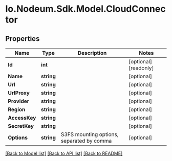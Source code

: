 # Io.Nodeum.Sdk.Model.CloudConnector
## Properties

Name | Type | Description | Notes
------------ | ------------- | ------------- | -------------
**Id** | **int** |  | [optional] [readonly] 
**Name** | **string** |  | [optional] 
**Url** | **string** |  | [optional] 
**UrlProxy** | **string** |  | [optional] 
**Provider** | **string** |  | [optional] 
**Region** | **string** |  | [optional] 
**AccessKey** | **string** |  | [optional] 
**SecretKey** | **string** |  | [optional] 
**Options** | **string** | S3FS mounting options, separated by comma | [optional] 

[[Back to Model list]](../README.md#documentation-for-models) [[Back to API list]](../README.md#documentation-for-api-endpoints) [[Back to README]](../README.md)

